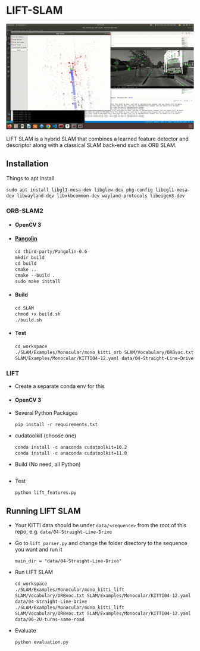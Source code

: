 # LIFT-SLAM

![LIFT SLAM Seq 6](media/results-06.gif)


LIFT SLAM is a hybrid SLAM that combines a learned feature detector and descriptor along with a classical SLAM back-end such as ORB SLAM.

## Installation

Things to apt install

```
sudo apt install libgl1-mesa-dev libglew-dev pkg-config libegl1-mesa-dev libwayland-dev libxkbcommon-dev wayland-protocols libeigen3-dev
```

### ORB-SLAM2

- #### OpenCV 3 

- #### [Pangolin](https://github.com/stevenlovegrove/Pangolin/releases/tag/v0.6)

  ```
  cd third-party/Pangolin-0.6
  mkdir build
  cd build
  cmake ..
  cmake --build .
  sudo make install
  ```

- #### Build

  ```
  cd SLAM
  chmod +x build.sh
  ./build.sh
  ```

- #### Test

  ```
  cd workspace
  ./SLAM/Examples/Monocular/mono_kitti_orb SLAM/Vocabulary/ORBvoc.txt SLAM/Examples/Monocular/KITTI04-12.yaml data/04-Straight-Line-Drive
  ```

### LIFT

- Create a separate conda env for this

- #### OpenCV 3

- Several Python Packages

  ```
  pip install -r requirements.txt
  ```

- cudatoolkit (choose one)

  ```
  conda install -c anaconda cudatoolkit=10.2
  conda install -c anaconda cudatoolkit=11.0
  ```

- Build (No need, all Python)

  ```
  
  ```
  
- Test

  ```
  python lift_features.py
  ```


## Running LIFT SLAM

- Your KITTI data should be under `data/<sequence>` from the root of this repo, e.g. `data/04-Straight-Line-Drive`

- Go to `lift_parser.py` and change the folder directory to the sequence you want and run it

  ```
  main_dir = "data/04-Straight-Line-Drive"
  ```

- Run LIFT SLAM

  ```
  cd workspace
  ./SLAM/Examples/Monocular/mono_kitti_lift SLAM/Vocabulary/ORBvoc.txt SLAM/Examples/Monocular/KITTI04-12.yaml data/04-Straight-Line-Drive
  ./SLAM/Examples/Monocular/mono_kitti_lift SLAM/Vocabulary/ORBvoc.txt SLAM/Examples/Monocular/KITTI04-12.yaml data/06-2U-turns-same-road
  ```

- Evaluate

  ```
  python evaluation.py
  ```
